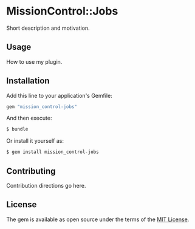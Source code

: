 # MissionControl::Jobs
Short description and motivation.

## Usage
How to use my plugin.

## Installation
Add this line to your application's Gemfile:

```ruby
gem "mission_control-jobs"
```

And then execute:
```bash
$ bundle
```

Or install it yourself as:
```bash
$ gem install mission_control-jobs
```

## Contributing
Contribution directions go here.

## License
The gem is available as open source under the terms of the [MIT License](https://opensource.org/licenses/MIT).
